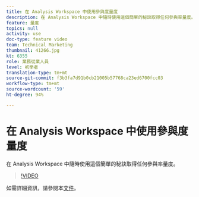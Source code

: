 ```yaml
---
title: 在 Analysis Workspace 中使用參與度量度
description: 在 Analysis Workspace 中隨時使用這個簡單的秘訣取得任何參與率量度。
feature: 量度
topics: null
activity: use
doc-type: feature video
team: Technical Marketing
thumbnail: 41266.jpg
kt: 6355
role: 業務從業人員
level: 初學者
translation-type: tm+mt
source-git-commit: f3b3fa7d91b0cb21005b57768ca23ed6700fcc03
workflow-type: tm+mt
source-wordcount: '59'
ht-degree: 94%

---
```



# 在 Analysis Workspace 中使用參與度量度

在 Analysis Workspace 中隨時使用這個簡單的秘訣取得任何參與率量度。

>[!VIDEO](https://video.tv.adobe.com/v/41266/?quality=12&learn=on)

如需詳細資訊，請參閱本[文件](https://docs.adobe.com/content/help/zh-Hant/analytics/components/calculated-metrics/calcmetric-workflow/participation-metric.html)。